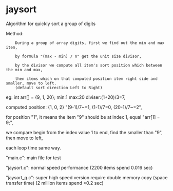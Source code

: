 # jaysort
Algorithm for quickly sort a group of digits


Method:

        During a group of array digits, first we find out the min and max item,

        by formula "(max - min) / n" get the unit size divisor,

        by the divisor we compute all item's sort position which between the min and max,

        then items which on that computed position item right side and smaller, move to left.
        (default sort direction Left to Right)

eg: int arr[] = {9, 1, 20};        min:1 max:20 diviser:(1+20)/3=7,

computed position:  {1, 0, 2}      "(9-1)/7~=1, (1-1)/7=0, (20-1)/7~=2",

for position "1", it means the item "9" should be at index 1, equal "arr[1] = 9;",

we compare begin from the index value 1 to end, find the smaller than "9", then move to left,

each loop time same way.



"main.c": main file for test

"jaysort.c": normal speed performance (2200 items spend 0.016 sec)

"jaysort_q.c": super high speed version require double memory copy (space transfer time) (2 million items spend <0.2 sec)


